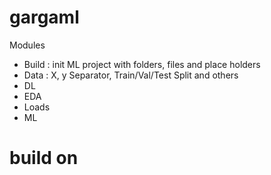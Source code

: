 # gargaml




Modules 
* Build : init ML project with folders, files and place holders
* Data : X, y Separator, Train/Val/Test Split and others
* DL
* EDA
* Loads
* ML

# build on 